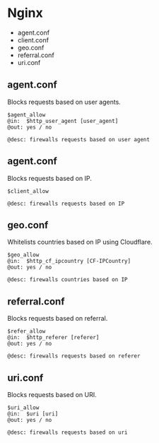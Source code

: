 # Nginx

* agent.conf
* client.conf
* geo.conf
* referral.conf
* uri.conf


## agent.conf

Blocks requests based on user agents.

    $agent_allow
    @in:  $http_user_agent [user_agent]
    @out: yes / no

    @desc: firewalls requests based on user agent

## agent.conf

Blocks requests based on IP.

    $client_allow

    @desc: firewalls requests based on IP

## geo.conf

Whitelists countries based on IP using Cloudflare.

    $geo_allow
    @in:  $http_cf_ipcountry [CF-IPCountry]
    @out: yes / no

    @desc: firewalls countries based on IP

## referral.conf

Blocks requests based on referral.

    $refer_allow
    @in:  $http_referer [referer]
    @out: yes / no

    @desc: firewalls requests based on referer

## uri.conf

Blocks requests based on URI.

    $uri_allow
    @in:  $uri [uri]
    @out: yes / no

    @desc: firewalls requests based on uri
